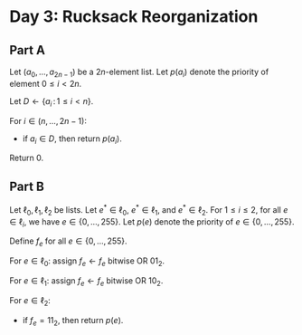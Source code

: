 <!-- day03.md -->
<!-- Licensed under the MIT license. -->

# Day 3: Rucksack Reorganization

## Part A

Let $(a_0,\dots,a_{2n-1})$ be a $2n$-element list. Let $p(a_i)$ denote the
priority of element $0\leq i\lt 2n$.

Let $D\leftarrow\lbrace a_i\,:\,1\leq i\lt n\rbrace$.

For $i\in(n,\dots,2n-1)$:

* if $a_i\in D$, then return $p(a_i)$.

Return $0$.

## Part B

Let $\ell_0,\ell_1,\ell_2$ be lists. Let $e^\ast\in\ell_0$, $e^\ast\in\ell_1$,
and $e^\ast\in\ell_2$. For $1\leq i\leq 2$, for all $e\in\ell_i$, we have
$e\in\lbrace 0,\dots,255\rbrace$. Let $p(e)$ denote the priority of
$e\in\lbrace 0,\dots,255\rbrace$.

Define $f_e$ for all $e\in\lbrace 0,\dots,255\rbrace$.

For $e\in\ell_0$: assign $f_e\leftarrow f_e\text{ bitwise OR }01_2$.

For $e\in\ell_1$: assign $f_e\leftarrow f_e\text{ bitwise OR }10_2$.

For $e\in\ell_2$:

* if $f_e=11_2$, then return $p(e)$.
